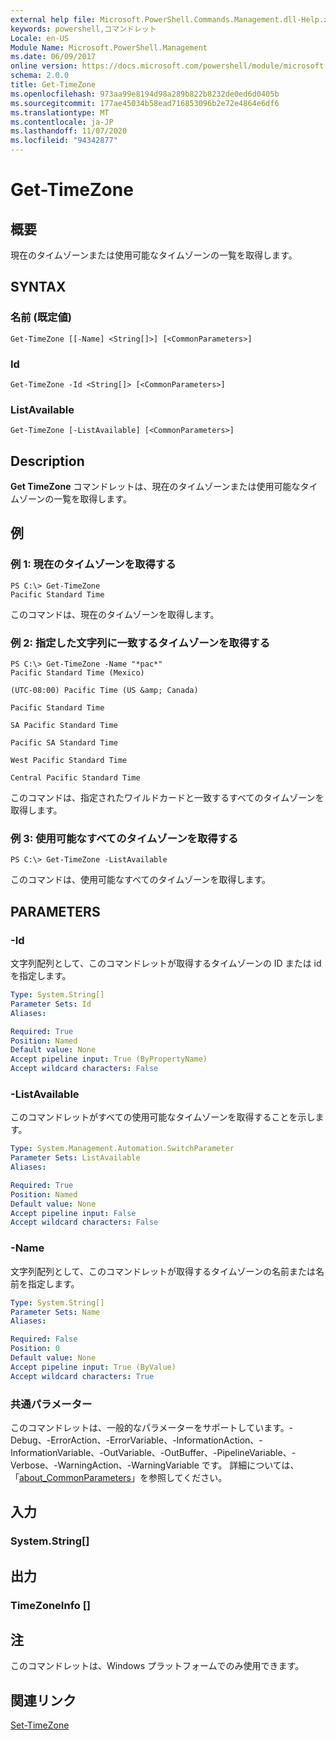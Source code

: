 ```yaml
---
external help file: Microsoft.PowerShell.Commands.Management.dll-Help.xml
keywords: powershell,コマンドレット
Locale: en-US
Module Name: Microsoft.PowerShell.Management
ms.date: 06/09/2017
online version: https://docs.microsoft.com/powershell/module/microsoft.powershell.management/get-timezone?view=powershell-7.1&WT.mc_id=ps-gethelp
schema: 2.0.0
title: Get-TimeZone
ms.openlocfilehash: 973aa99e8194d98a289b822b8232de0ed6d0405b
ms.sourcegitcommit: 177ae45034b58ead716853096b2e72e4864e6df6
ms.translationtype: MT
ms.contentlocale: ja-JP
ms.lasthandoff: 11/07/2020
ms.locfileid: "94342877"
---
```

# Get-TimeZone

## 概要
現在のタイムゾーンまたは使用可能なタイムゾーンの一覧を取得します。

## SYNTAX

### 名前 (既定値)

```
Get-TimeZone [[-Name] <String[]>] [<CommonParameters>]
```

### Id

```
Get-TimeZone -Id <String[]> [<CommonParameters>]
```

### ListAvailable

```
Get-TimeZone [-ListAvailable] [<CommonParameters>]
```

## Description

**Get TimeZone** コマンドレットは、現在のタイムゾーンまたは使用可能なタイムゾーンの一覧を取得します。

## 例

### 例 1: 現在のタイムゾーンを取得する

```
PS C:\> Get-TimeZone
Pacific Standard Time
```

このコマンドは、現在のタイムゾーンを取得します。

### 例 2: 指定した文字列に一致するタイムゾーンを取得する

```
PS C:\> Get-TimeZone -Name "*pac*"
Pacific Standard Time (Mexico)

(UTC-08:00) Pacific Time (US &amp; Canada)

Pacific Standard Time

SA Pacific Standard Time

Pacific SA Standard Time

West Pacific Standard Time

Central Pacific Standard Time
```

このコマンドは、指定されたワイルドカードと一致するすべてのタイムゾーンを取得します。

### 例 3: 使用可能なすべてのタイムゾーンを取得する

```
PS C:\> Get-TimeZone -ListAvailable
```

このコマンドは、使用可能なすべてのタイムゾーンを取得します。

## PARAMETERS

### -Id

文字列配列として、このコマンドレットが取得するタイムゾーンの ID または id を指定します。

```yaml
Type: System.String[]
Parameter Sets: Id
Aliases:

Required: True
Position: Named
Default value: None
Accept pipeline input: True (ByPropertyName)
Accept wildcard characters: False
```

### -ListAvailable

このコマンドレットがすべての使用可能なタイムゾーンを取得することを示します。

```yaml
Type: System.Management.Automation.SwitchParameter
Parameter Sets: ListAvailable
Aliases:

Required: True
Position: Named
Default value: None
Accept pipeline input: False
Accept wildcard characters: False
```

### -Name

文字列配列として、このコマンドレットが取得するタイムゾーンの名前または名前を指定します。

```yaml
Type: System.String[]
Parameter Sets: Name
Aliases:

Required: False
Position: 0
Default value: None
Accept pipeline input: True (ByValue)
Accept wildcard characters: True
```

### 共通パラメーター

このコマンドレットは、一般的なパラメーターをサポートしています。-Debug、-ErrorAction、-ErrorVariable、-InformationAction、-InformationVariable、-OutVariable、-OutBuffer、-PipelineVariable、-Verbose、-WarningAction、-WarningVariable です。 詳細については、「[about_CommonParameters](https://go.microsoft.com/fwlink/?LinkID=113216)」を参照してください。

## 入力

### System.String[]

## 出力

### TimeZoneInfo []

## 注

このコマンドレットは、Windows プラットフォームでのみ使用できます。

## 関連リンク

[Set-TimeZone](Set-TimeZone.md)
